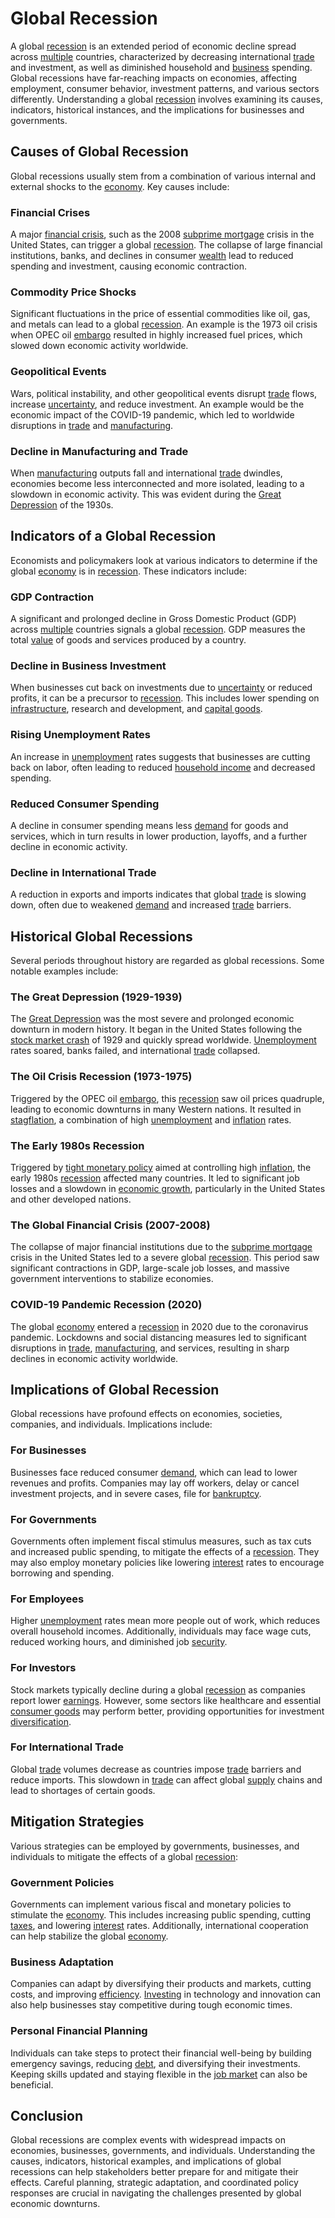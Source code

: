 # Global Recession

A global [recession](../r/recession.md) is an extended period of economic decline spread across [multiple](../m/multiple.md) countries, characterized by decreasing international [trade](../t/trade.md) and investment, as well as diminished household and [business](../b/business.md) spending. Global recessions have far-reaching impacts on economies, affecting employment, consumer behavior, investment patterns, and various sectors differently. Understanding a global [recession](../r/recession.md) involves examining its causes, indicators, historical instances, and the implications for businesses and governments.

## Causes of Global Recession

Global recessions usually stem from a combination of various internal and external shocks to the [economy](../e/economy.md). Key causes include:

### Financial Crises

A major [financial crisis](../f/financial_crisis.md), such as the 2008 [subprime mortgage](../s/subprime_mortgage.md) crisis in the United States, can trigger a global [recession](../r/recession.md). The collapse of large financial institutions, banks, and declines in consumer [wealth](../w/wealth.md) lead to reduced spending and investment, causing economic contraction.

### Commodity Price Shocks

Significant fluctuations in the price of essential commodities like oil, gas, and metals can lead to a global [recession](../r/recession.md). An example is the 1973 oil crisis when OPEC oil [embargo](../e/embargo.md) resulted in highly increased fuel prices, which slowed down economic activity worldwide.

### Geopolitical Events

Wars, political instability, and other geopolitical events disrupt [trade](../t/trade.md) flows, increase [uncertainty](../u/uncertainty_in_trading.md), and reduce investment. An example would be the economic impact of the COVID-19 pandemic, which led to worldwide disruptions in [trade](../t/trade.md) and [manufacturing](../m/manufacturing.md).

### Decline in Manufacturing and Trade

When [manufacturing](../m/manufacturing.md) outputs fall and international [trade](../t/trade.md) dwindles, economies become less interconnected and more isolated, leading to a slowdown in economic activity. This was evident during the [Great Depression](../g/great_depression.md) of the 1930s.

## Indicators of a Global Recession

Economists and policymakers look at various indicators to determine if the global [economy](../e/economy.md) is in [recession](../r/recession.md). These indicators include:

### GDP Contraction

A significant and prolonged decline in Gross Domestic Product (GDP) across [multiple](../m/multiple.md) countries signals a global [recession](../r/recession.md). GDP measures the total [value](../v/value.md) of goods and services produced by a country.

### Decline in Business Investment

When businesses cut back on investments due to [uncertainty](../u/uncertainty_in_trading.md) or reduced profits, it can be a precursor to [recession](../r/recession.md). This includes lower spending on [infrastructure](../i/infrastructure.md), research and development, and [capital goods](../c/capital_goods.md).

### Rising Unemployment Rates

An increase in [unemployment](../u/unemployment.md) rates suggests that businesses are cutting back on labor, often leading to reduced [household income](../h/household_income.md) and decreased spending.

### Reduced Consumer Spending

A decline in consumer spending means less [demand](../d/demand.md) for goods and services, which in turn results in lower production, layoffs, and a further decline in economic activity.

### Decline in International Trade

A reduction in exports and imports indicates that global [trade](../t/trade.md) is slowing down, often due to weakened [demand](../d/demand.md) and increased [trade](../t/trade.md) barriers.

## Historical Global Recessions

Several periods throughout history are regarded as global recessions. Some notable examples include:

### The Great Depression (1929-1939)

The [Great Depression](../g/great_depression.md) was the most severe and prolonged economic downturn in modern history. It began in the United States following the [stock market crash](../s/stock_market_crash.md) of 1929 and quickly spread worldwide. [Unemployment](../u/unemployment.md) rates soared, banks failed, and international [trade](../t/trade.md) collapsed.

### The Oil Crisis Recession (1973-1975)

Triggered by the OPEC oil [embargo](../e/embargo.md), this [recession](../r/recession.md) saw oil prices quadruple, leading to economic downturns in many Western nations. It resulted in [stagflation](../s/stagflation.md), a combination of high [unemployment](../u/unemployment.md) and [inflation](../i/inflation.md) rates.

### The Early 1980s Recession

Triggered by [tight monetary policy](../t/tight_monetary_policy.md) aimed at controlling high [inflation](../i/inflation.md), the early 1980s [recession](../r/recession.md) affected many countries. It led to significant job losses and a slowdown in [economic growth](../e/economic_growth.md), particularly in the United States and other developed nations.

### The Global Financial Crisis (2007-2008)

The collapse of major financial institutions due to the [subprime mortgage](../s/subprime_mortgage.md) crisis in the United States led to a severe global [recession](../r/recession.md). This period saw significant contractions in GDP, large-scale job losses, and massive government interventions to stabilize economies.

### COVID-19 Pandemic Recession (2020)

The global [economy](../e/economy.md) entered a [recession](../r/recession.md) in 2020 due to the coronavirus pandemic. Lockdowns and social distancing measures led to significant disruptions in [trade](../t/trade.md), [manufacturing](../m/manufacturing.md), and services, resulting in sharp declines in economic activity worldwide.

## Implications of Global Recession

Global recessions have profound effects on economies, societies, companies, and individuals. Implications include:

### For Businesses

Businesses face reduced consumer [demand](../d/demand.md), which can lead to lower revenues and profits. Companies may lay off workers, delay or cancel investment projects, and in severe cases, file for [bankruptcy](../b/bankruptcy.md).

### For Governments

Governments often implement fiscal stimulus measures, such as tax cuts and increased public spending, to mitigate the effects of a [recession](../r/recession.md). They may also employ monetary policies like lowering [interest](../i/interest.md) rates to encourage borrowing and spending.

### For Employees

Higher [unemployment](../u/unemployment.md) rates mean more people out of work, which reduces overall household incomes. Additionally, individuals may face wage cuts, reduced working hours, and diminished job [security](../s/security.md).

### For Investors

Stock markets typically decline during a global [recession](../r/recession.md) as companies report lower [earnings](../e/earnings.md). However, some sectors like healthcare and essential [consumer goods](../c/consumer_goods.md) may perform better, providing opportunities for investment [diversification](../d/diversification.md).

### For International Trade

Global [trade](../t/trade.md) volumes decrease as countries impose [trade](../t/trade.md) barriers and reduce imports. This slowdown in [trade](../t/trade.md) can affect global [supply](../s/supply.md) chains and lead to shortages of certain goods.

## Mitigation Strategies

Various strategies can be employed by governments, businesses, and individuals to mitigate the effects of a global [recession](../r/recession.md):

### Government Policies

Governments can implement various fiscal and monetary policies to stimulate the [economy](../e/economy.md). This includes increasing public spending, cutting [taxes](../t/taxes.md), and lowering [interest](../i/interest.md) rates. Additionally, international cooperation can help stabilize the global [economy](../e/economy.md).

### Business Adaptation

Companies can adapt by diversifying their products and markets, cutting costs, and improving [efficiency](../e/efficiency.md). [Investing](../i/investing.md) in technology and innovation can also help businesses stay competitive during tough economic times.

### Personal Financial Planning

Individuals can take steps to protect their financial well-being by building emergency savings, reducing [debt](../d/debt.md), and diversifying their investments. Keeping skills updated and staying flexible in the [job market](../j/job_market.md) can also be beneficial.

## Conclusion

Global recessions are complex events with widespread impacts on economies, businesses, governments, and individuals. Understanding the causes, indicators, historical examples, and implications of global recessions can help stakeholders better prepare for and mitigate their effects. Careful planning, strategic adaptation, and coordinated policy responses are crucial in navigating the challenges presented by global economic downturns.